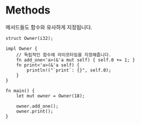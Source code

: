 # Methods

메서드들도 함수와 유사하게 지정됩니다.

```rust,editable
struct Owner(i32);

impl Owner {
    // 독립적인 함수에 라이프타임을 지정해줍니다.
    fn add_one<'a>(&'a mut self) { self.0 += 1; }
    fn print<'a>(&'a self) {
        println!("`print`: {}", self.0);
    }
}

fn main() {
    let mut owner = Owner(18);

    owner.add_one();
    owner.print();
}
```
